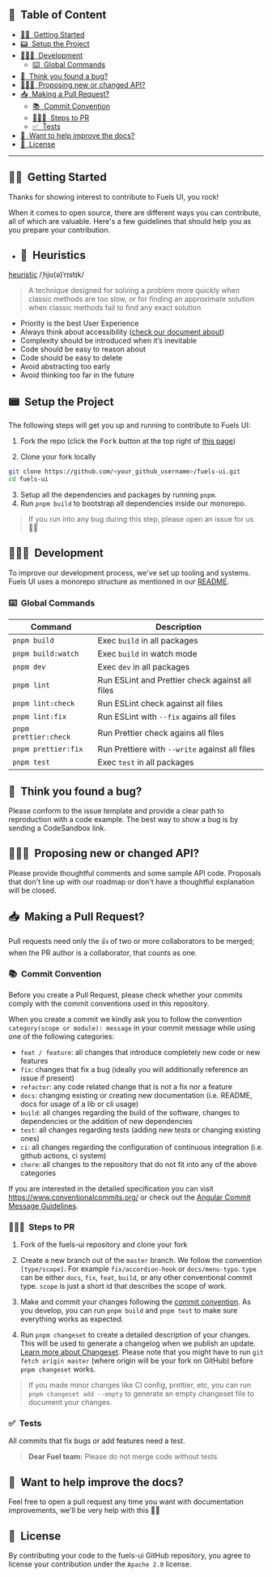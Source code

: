 <h2>📝&nbsp; Table of Content</h2>

- [🙋🏻&nbsp; Getting Started](#-getting-started)
- [📟&nbsp; Setup the Project](#-setup-the-project)
- [👨🏻‍💻&nbsp; Development](#-development)
  - [⌨️&nbsp; Global Commands](#️-global-commands)
- [🐞&nbsp; Think you found a bug?](#-think-you-found-a-bug)
- [🙋🏻‍♂️&nbsp; Proposing new or changed API?](#️-proposing-new-or-changed-api)
- [📥&nbsp; Making a Pull Request?](#-making-a-pull-request)
  - [📚&nbsp; Commit Convention](#-commit-convention)
  - [🚶🏻‍♂️&nbsp; Steps to PR](#️-steps-to-pr)
  - [✅&nbsp; Tests](#-tests)
- [📃&nbsp; Want to help improve the docs?](#-want-to-help-improve-the-docs)
- [📜&nbsp; License](#-license)

---

## 🙋🏻&nbsp; Getting Started

Thanks for showing interest to contribute to Fuels UI, you rock!

When it comes to open source, there are different ways you can contribute, all
of which are valuable. Here's a few guidelines that should help you as you
prepare your contribution.

- ## 📖&nbsp; Heuristics

[heuristic](<https://en.wikipedia.org/wiki/Heuristic_(computer_science)>)
/ˌhjʊ(ə)ˈrɪstɪk/

> A technique designed for solving a problem more quickly when classic methods are too slow, or for finding an approximate solution when classic methods fail to find any exact solution

- Priority is the best User Experience
- Always think about accessibility ([check our document about](./ACCESSIBILITY.md))
- Complexity should be introduced when it’s inevitable
- Code should be easy to reason about
- Code should be easy to delete
- Avoid abstracting too early
- Avoid thinking too far in the future

## 📟&nbsp; Setup the Project

The following steps will get you up and running to contribute to Fuels UI:

1. Fork the repo (click the <kbd>Fork</kbd> button at the top right of
   [this page](https://github.com/fuellabs/fuels-ui))

2. Clone your fork locally

```sh
git clone https://github.com/<your_github_username>/fuels-ui.git
cd fuels-ui
```

3. Setup all the dependencies and packages by running `pnpm`.
4. Run `pnpm build` to bootstrap all dependencies inside our monorepo.

> If you run into any bug during this step, please open an issue for us 🙏🏻

## 👨🏻‍💻&nbsp; Development

To improve our development process, we've set up tooling and systems. Fuels UI
uses a monorepo structure as mentioned in our [README](./README#tools).

### ⌨️&nbsp; Global Commands

| Command               | Description                                     |
| --------------------- | ----------------------------------------------- |
| `pnpm build`          | Exec `build` in all packages                    |
| `pnpm build:watch`    | Exec `build` in watch mode                      |
| `pnpm dev`            | Exec `dev` in all packages                      |
| `pnpm lint`           | Run ESLint and Prettier check against all files |
| `pnpm lint:check`     | Run ESLint check against all files              |
| `pnpm lint:fix`       | Run ESLint with `--fix` agains all files        |
| `pnpm prettier:check` | Run Prettier check agains all files             |
| `pnpm prettier:fix`   | Run Prettiere with `--write` against all files  |
| `pnpm test`           | Exec `test` in all packages                     |

## 🐞&nbsp; Think you found a bug?

Please conform to the issue template and provide a clear path to reproduction
with a code example. The best way to show a bug is by sending a CodeSandbox
link.

## 🙋🏻‍♂️&nbsp; Proposing new or changed API?

Please provide thoughtful comments and some sample API code. Proposals that
don't line up with our roadmap or don't have a thoughtful explanation will be
closed.

## 📥&nbsp; Making a Pull Request?

Pull requests need only the :+1: of two or more collaborators to be merged; when
the PR author is a collaborator, that counts as one.

### 📚&nbsp; Commit Convention

Before you create a Pull Request, please check whether your commits comply with
the commit conventions used in this repository.

When you create a commit we kindly ask you to follow the convention
`category(scope or module): message` in your commit message while using one of
the following categories:

- `feat / feature`: all changes that introduce completely new code or new
  features
- `fix`: changes that fix a bug (ideally you will additionally reference an
  issue if present)
- `refactor`: any code related change that is not a fix nor a feature
- `docs`: changing existing or creating new documentation (i.e. README, docs for
  usage of a lib or cli usage)
- `build`: all changes regarding the build of the software, changes to
  dependencies or the addition of new dependencies
- `test`: all changes regarding tests (adding new tests or changing existing
  ones)
- `ci`: all changes regarding the configuration of continuous integration (i.e.
  github actions, ci system)
- `chore`: all changes to the repository that do not fit into any of the above
  categories

If you are interested in the detailed specification you can visit
https://www.conventionalcommits.org/ or check out the
[Angular Commit Message Guidelines](https://github.com/angular/angular/blob/22b96b9/CONTRIBUTING.md#-commit-message-guidelines).

### 🚶🏻‍♂️&nbsp; Steps to PR

1. Fork of the fuels-ui repository and clone your fork

2. Create a new branch out of the `master` branch. We follow the convention
   `[type/scope]`. For example `fix/accordion-hook` or `docs/menu-typo`. `type`
   can be either `docs`, `fix`, `feat`, `build`, or any other conventional
   commit type. `scope` is just a short id that describes the scope of work.

3. Make and commit your changes following the
   [commit convention](https://github.com/fuellabs/fuels-ui/blob/master/CONTRIBUTING.md#commit-convention).
   As you develop, you can run `pnpm build` and
   `pnpm test` to make sure everything works as expected.

4. Run `pnpm changeset` to create a detailed description of your changes. This
   will be used to generate a changelog when we publish an update.
   [Learn more about Changeset](https://github.com/atlassian/changesets/tree/master/packages/cli).
   Please note that you might have to run `git fetch origin master` (where
   origin will be your fork on GitHub) before `pnpm changeset` works.

> If you made minor changes like CI config, prettier, etc, you can run
> `pnpm changeset add --empty` to generate an empty changeset file to document
> your changes.

### ✅&nbsp; Tests

All commits that fix bugs or add features need a test.

> **Dear Fuel team:** Please do not merge code without tests

## 📃&nbsp; Want to help improve the docs?

Feel free to open a pull request any time you want with documentation improvements, we'll
be very help with this 🙏🏻

## 📜&nbsp; License

By contributing your code to the fuels-ui GitHub repository, you agree to
license your contribution under the `Apache 2.0` license.
